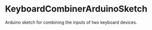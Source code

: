 KeyboardCombinerArduinoSketch
=============================

Arduino sketch for combining the inputs of two keyboard devices.
